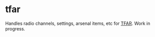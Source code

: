 # tfar

Handles radio channels, settings, arsenal items, etc for [TFAR](https://steamcommunity.com/workshop/filedetails/?id=894678801).  Work in progress.
